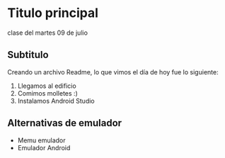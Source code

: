 # Titulo principal
clase del martes 09 de julio

## Subtitulo
Creando un archivo Readme, lo que vimos el día de hoy fue lo siguiente:

1. Llegamos al edificio
2. Comimos molletes :)
3. Instalamos Android Studio

## Alternativas de emulador

* Memu emulador
* Emulador Android 
